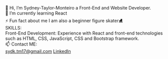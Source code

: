 <div>👋 Hi, I’m Sydney-Taylor-Monteiro a Front-End and Website Developer.</div>
<div>🌱 I’m currently learning React</div>
<div>⚡ Fun fact about me I am also a beginner figure skater⛸️</div>
<div>
  
</div>  
<div>SKILLS:</div>
<div>Front-End Development: Experience with React and front-end technologies such as HTML, CSS, JavaScript, CSS and Bootstrap framework.</div>
 <div>
   
 </div> 
<div>📫 Contact ME:</div>
<div>
  <a href="sydk.tm17@gmail.com">sydk.tm17@gmail.com</a>
<a href="https://www.linkedin.com/in/sydney-taylor-monteiro-5b3952231/?trk=opento_sprofile_details">LinkedIn</a>
</div>

